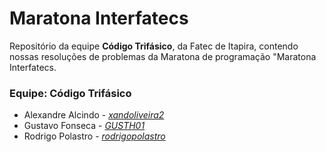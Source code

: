 # Maratona Interfatecs
Repositório da equipe **Código Trifásico**, da Fatec de Itapira, contendo nossas resoluções de problemas da Maratona de programação "Maratona Interfatecs.

### Equipe: Código Trifásico
- Alexandre Alcindo - [_xandoliveira2_](https://github.com/xandoliveira2)
- Gustavo Fonseca - [_GUSTH01_](https://github.com/GUSTH01)
- Rodrigo Polastro - [_rodrigopolastro_](https://github.com/_rodrigopolastro_)
